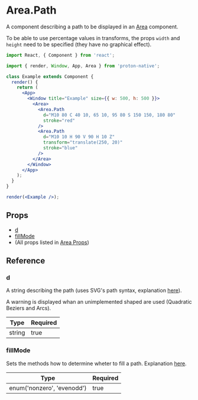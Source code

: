 # Area.Path

A component describing a path to be displayed in an [Area](component_APIs/area.md) component.

To be able to use percentage values in transforms, the props `width` and `height` need to be specified (they have no graphical effect).

```jsx
import React, { Component } from 'react';

import { render, Window, App, Area } from 'proton-native';

class Example extends Component {
  render() {
    return (
      <App>
        <Window title="Example" size={{ w: 500, h: 500 }}>
          <Area>
            <Area.Path
              d="M10 80 C 40 10, 65 10, 95 80 S 150 150, 180 80"
              stroke="red"
            />
            <Area.Path
              d="M10 10 H 90 V 90 H 10 Z"
              transform="translate(250, 20)"
              stroke="blue"
            />
          </Area>
        </Window>
      </App>
    );
  }
}

render(<Example />);
```

## Props

- [d](#d)
- [fillMode](#fillmode)
- (All props listed in [Area Props](component_APIs/area_props.md))

## Reference

### d

A string describing the path (uses SVG's path syntax, explanation [here](https://developer.mozilla.org/en-US/docs/Web/SVG/Tutorial/Paths)).

A warning is displayed whan an unimplemented shaped are used (Quadratic Beziers and Arcs).

| **Type** | **Required** |
| -------- | ------------ |
| string   | true         |

### fillMode

Sets the methods how to determine wheter to fill a path. Explanation [here](https://developer.mozilla.org/en-US/docs/Web/SVG/Attribute/fill-rule).

| **Type**                   | **Required** |
| -------------------------- | ------------ |
| enum('nonzero', 'evenodd') | true         |
